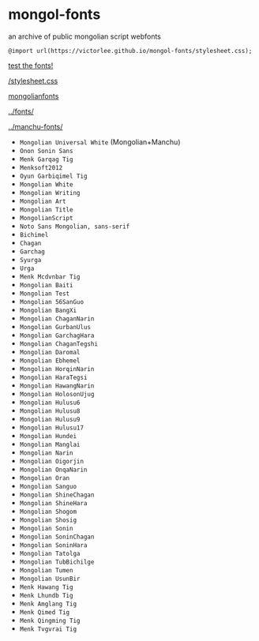 # mongol-fonts

an archive of public mongolian script webfonts

`@import url(https://victorlee.github.io/mongol-fonts/stylesheet.css);`

[test the fonts!](../fonts/test.html)

[/stylesheet.css](stylesheet.css)

[mongolianfonts](mongolianfonts.html)

[../fonts/](../fonts/)

[../manchu-fonts/](../manchu-fonts/)

- `Mongolian Universal White` (Mongolian+Manchu)
- `Onon Sonin Sans`
- `Menk Garqag Tig`
- `Menksoft2012`
- `Oyun Garbiqimel Tig`
- `Mongolian White`
- `Mongolian Writing`
- `Mongolian Art`
- `Mongolian Title`
- `MongolianScript`
- `Noto Sans Mongolian, sans-serif`
- `Bichimel`
- `Chagan`
- `Garchag`
- `Syurga`
- `Urga`
- `Menk Mcdvnbar Tig`
- `Mongolian Baiti`
- `Mongolian Test`
- `Mongolian 56SanGuo`
- `Mongolian BangXi`
- `Mongolian ChaganNarin`
- `Mongolian GurbanUlus`
- `Mongolian GarchagHara`
- `Mongolian ChaganTegshi`
- `Mongolian Daromal`
- `Mongolian Ebhemel`
- `Mongolian HorqinNarin`
- `Mongolian HaraTegsi`
- `Mongolian HawangNarin`
- `Mongolian HolosonUjug`
- `Mongolian Hulusu6`
- `Mongolian Hulusu8`
- `Mongolian Hulusu9`
- `Mongolian Hulusu17`
- `Mongolian Hundei`
- `Mongolian Manglai`
- `Mongolian Narin`
- `Mongolian Oigorjin`
- `Mongolian OnqaNarin`
- `Mongolian Oran`
- `Mongolian Sanguo`
- `Mongolian ShineChagan`
- `Mongolian ShineHara`
- `Mongolian Shogom`
- `Mongolian Shosig`
- `Mongolian Sonin`
- `Mongolian SoninChagan`
- `Mongolian SoninHara`
- `Mongolian Tatolga`
- `Mongolian TubBichilge`
- `Mongolian Tumen`
- `Mongolian UsunBir`
- `Menk Hawang Tig`
- `Menk Lhundb Tig`
- `Menk Amglang Tig`
- `Menk Qimed Tig`
- `Menk Qingming Tig`
- `Menk Tvgvrai Tig`
